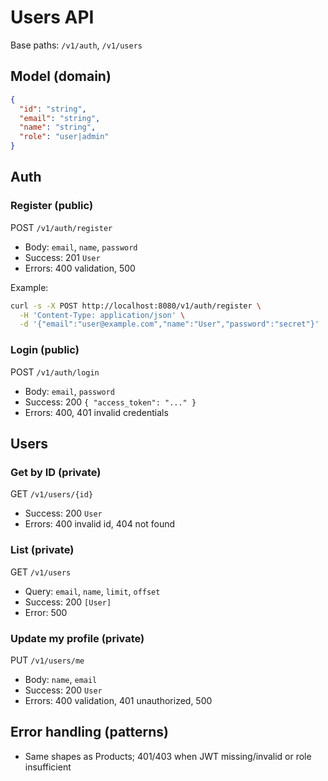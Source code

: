 # Users API

Base paths: `/v1/auth`, `/v1/users`

## Model (domain)
```json
{
  "id": "string",
  "email": "string",
  "name": "string",
  "role": "user|admin"
}
```

## Auth

### Register (public)
POST `/v1/auth/register`
- Body: `email`, `name`, `password`
- Success: 201 `User`
- Errors: 400 validation, 500

Example:
```bash
curl -s -X POST http://localhost:8080/v1/auth/register \
  -H 'Content-Type: application/json' \
  -d '{"email":"user@example.com","name":"User","password":"secret"}'
```

### Login (public)
POST `/v1/auth/login`
- Body: `email`, `password`
- Success: 200 `{ "access_token": "..." }`
- Errors: 400, 401 invalid credentials

## Users

### Get by ID (private)
GET `/v1/users/{id}`
- Success: 200 `User`
- Errors: 400 invalid id, 404 not found

### List (private)
GET `/v1/users`
- Query: `email`, `name`, `limit`, `offset`
- Success: 200 `[User]`
- Error: 500

### Update my profile (private)
PUT `/v1/users/me`
- Body: `name`, `email`
- Success: 200 `User`
- Errors: 400 validation, 401 unauthorized, 500

## Error handling (patterns)
- Same shapes as Products; 401/403 when JWT missing/invalid or role insufficient
